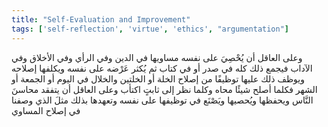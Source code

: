 ```yaml
---
title: "Self-Evaluation and Improvement"
tags: ['self-reflection', 'virtue', 'ethics', "argumentation"]
---
```


 وعلى العاقل أن يُحْصِيَ على نفسه مساويها في الدين وفي الرأي وفي الأخلاق وفي الآداب فيجمع ذلك كله في صدر أو في كتاب ثم يُكثر عَرْضه على نفسه ويكلفها إصلاحه ويوظف ذلك عليها توظيفًا من إصلاح الخلة أو الخلتين والخلال في اليوم أو الجمعة أو الشهر فكلما أصلح شيئًا محاه وكلما نظر إلى ثابتٍ اكتأب
وعلى العاقل أن يتفقد محاسنَ النَّاس ويحفظها ويُحصيها ويَصْنَع في توظيفها على نفسه وتعهدها بذلك مثلَ الذي وصفنا في إصلاح المساوي
